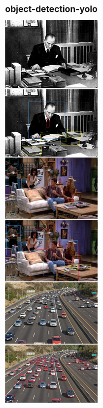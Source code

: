 # object-detection-yolo

<img src="images/ataturk.jpg" width="300">
<img src="images/ataturk-objected.jpg" width="300">
<img src="images/friends.jpg" width="300">
<img src="images/friends-objected.jpg" width="300">
<img src="images/traffic.jpg" width="300">
<img src="images/traffic-objected.jpg" width="300">







